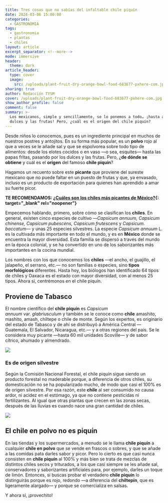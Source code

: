 ```yaml
---
title: Tres cosas que no sabías del infaltable chile piquín
date: 2024-03-06 15:00:00
categories:
  - GASTRONOMIA
tags:
  - gastronomia
  - plantas
  - chiles
layout: article
excerpt_separator: <!--more-->
mode: immersive
header:
  theme: dark
article_header:
  type: cover
  image:
    src: /uploads/plant-fruit-dry-orange-bowl-food-683677-pxhere-com.jpg
sharing: true
author: Redacción TYSM
cover: /uploads/plant-fruit-dry-orange-bowl-food-683677-pxhere-com.jpg
show_author_profile: false
comment: false
summary: >-
  Los mexicanos, simple y sencillamente, se lo ponemos a todo… ¡hasta a los
  dulces y las frutas! Pero, ¿cuál es el origen del chile piquín?
---
```

Desde niños lo conocemos, pues es un ingrediente principal en muchos de nuestros postres y antojitos. En su forma más popular, es un **polvo** rojo al que a veces se le añade sal y que se espolvorea sobre todo tipo de alimentos: desde los elotes cocidos o en vaso —o sea, esquites— hasta las papas fritas, pasando por los dulces y las frutas. Pero, ¿**de dónde se obtiene** y cuál es el **origen** del famoso **chile piquín**?

Hagamos un recuento sobre este **picante** que proviene del sureste mexicano que no puede faltar en un puesto de frutas y que, ya envasado, incluso es un producto de exportación para quienes han aprendido a amar su fuerte picor.

**TE RECOMENDAMOS: [¿Cuáles son los chiles más picantes de México?](https://blog.tonoysumariachi.com/gastronomia/2022/06/16/cuales-son-los-chiles-mas-picantes-de-mexico.html){: target="_blank" rel="noopener"}**

Empecemos hablando, primero, sobre cómo se clasifican los **chiles**. En general, existen cinco especies de cultivo —*Capsicum annuum, Capsicum chínense, Capsicum pubescens, Capsicum frutescens*&nbsp;y&nbsp;*Capsicum. baccatum—*&nbsp;y unas 25 especies silvestres. La especie&nbsp;*Capsicum annuum*&nbsp;L. es la cultivada más importante en todo el mundo, y es en **México** donde se encuentra la mayor diversidad. Esta familia se dispersó a través del mundo en la época colonial, y se ha convertido en uno de los saborizantes más importantes en la cocina mundial.

Los nombres con los que conocemos los **chiles** —el ancho, el guajillo, el jalapeño, el serrano, etc.— no son familias o especies, sino **tipos morfológicos** diferentes. Hasta hoy, los biólogos han identificado 64 tipos de chiles y Oaxaca es el estado con mayor diversidad, con al menos 25 tipos. Ahora sí, centrémonos en el chile piquín.

## Proviene de Tabasco

El nombre científico del **chile piquín** es&nbsp;*Capsicum annuum*&nbsp;var.&nbsp;*glabriusculum*&nbsp;y también se le conoce como **chile** amashito, mashito, amash, chiltepe o chile de monte. Según los expertos, es originario del estado de Tabasco y de ahí se distribuyó a América Central —Guatemala, El Salvador, Nicaragua, etc.— y a otras regiones del país. Se le considera muy picante —hasta 60 mil unidades Scoville— y de sabor cítrico, ahumado y almendrado.

![](https://upload.wikimedia.org/wikipedia/commons/thumb/6/6d/Tabasco_Chile_amashito.jpg/1024px-Tabasco_Chile_amashito.jpg)

### Es de origen silvestre

Según la Comisión Nacional Forestal, el chile piquín sigue siendo un producto forestal no maderable porque, a diferencia de otros chiles, su domesticación no se ha popularizado mucho, de modo que casi el 100% es de origen silvestre. Por esa razón, este **chile** al ser consumido no causa ardor, ni acidez en el estómago, ya que no contiene pesticidas ni fertilizantes. Al igual que otras plantas que crecen en las zonas secas, después de las lluvias es cuando nace una gran cantidad de chiles.

![](https://upload.wikimedia.org/wikipedia/commons/0/0a/Capsicum_annuum_glabriusculum_10zz.jpg)

## El chile en polvo no es piquín

En las tiendas y los supermercados, a menudo se le llama **chile piquín** a cualquier **chile en polvo** que se vende en frascos o sobres, y que se añade a las comidas pata darles sabor y picor. Pero lo cierto es que casi nunca consisten en **chile piquín** al 100% y más bien se trata de mezclas de distintos chiles secos y triturados, a los que casi siempre se les añade sal, conservadores y saborizantes artificiales para, por ejemplo, darles un toque de limón. Entonces, si buscas probar el verdadero **chile piquín** lo distinguirás porque es rojo, redondo —a diferencia del **chiltepín**, que es ligeramente alargado— y porque se comercializa en salsas.

Y ahora sí, ¡provechito!